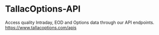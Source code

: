 # TallacOptions-API
Access quality Intraday, EOD and Options data through our API endpoints. https://www.tallacoptions.com/apis

